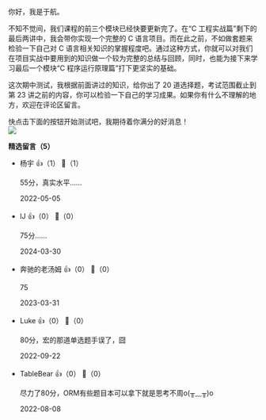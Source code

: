 你好，我是于航。

不知不觉间，我们课程的前三个模块已经快要更新完了。在“C 工程实战篇”剩下的最后两讲中，我会带你实现一个完整的 C 语言项目。而在此之前，不如做套题来检验一下自己对 C 语言相关知识的掌握程度吧。通过这种方式，你就可以对我们在项目实战中要用到的知识做一个较为完整的总结与回顾，同时，也能为接下来学习最后一个模块“C 程序运行原理篇”打下更坚实的基础。

这次期中测试，我根据前面讲过的知识，给你出了 20 道选择题，考试范围截止到第 23 讲之前的内容，你可以检验一下自己的学习成果。如果你有什么不理解的地方，欢迎在评论区留言。

快点击下面的按钮开始测试吧，我期待着你满分的好消息！  
[![](https://static001.geekbang.org/resource/image/28/a4/28d1be62669b4f3cc01c36466bf811a4.png?wh=1142x201)](http://time.geekbang.org/quiz/intro?act_id=1583&exam_id=3897)
<div><strong>精选留言（5）</strong></div><ul>
<li><span>杨宇</span> 👍（1） 💬（1）<p>55分，真实水平……</p>2022-05-05</li><br/><li><span>lJ</span> 👍（0） 💬（0）<p>75分…… </p>2024-03-30</li><br/><li><span>奔驰的老汤姆</span> 👍（0） 💬（0）<p>75</p>2023-03-31</li><br/><li><span>Luke</span> 👍（0） 💬（0）<p>80分，宏的那道单选题手误了，囧</p>2022-09-22</li><br/><li><span>TableBear</span> 👍（0） 💬（0）<p>尽力了80分，ORM有些题目本可以拿下就是思考不周o(╥﹏╥)o</p>2022-08-08</li><br/>
</ul>